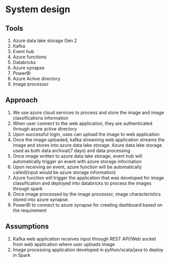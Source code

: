 # System design

## Tools

1. Azure data lake storage Gen 2
2. Kafka
3. Event hub
4. Azure functions
5. Databricks
6. Azure synapse
7. PowerBI
8. Azure Active directory
9. Image processor

## Approach

1. We use azure cloud services to process and store the image and image classifications information
2. When user connect to the web application, they are authenticated through azure active directory
3. Upon successful login, uses can upload the image to web application
4. Once the image uploaded, kafka streaming web application streams the image and stores into azure data lake storage. Azure data lake storage used as both data archival(7 days) and data processing
5. Once image written to azure data lake storage, event hub will automatically trigger an event with azure storage information
6. Upon receiving an event, azure function will be automatically called(input would be azure storage information)
7. Azure function will trigger the application that was developed for image classification and deployed into databricks to process the images through spark
8. Once image processed by the image processor, image characteristics stored into azure synapse.
9. PowerBI to connect to azure synapse for creating dashboard based on the requirement


## Assumptions

1. Kafka web application receives input through REST API/Web socket from web  application where user uploads image
2. Image processing application developed in python/scala/java to deploy in Spark







